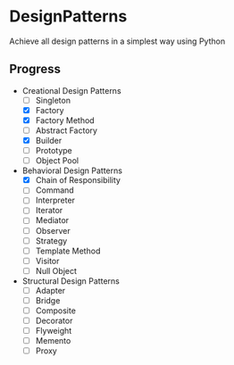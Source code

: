 # DesignPatterns

Achieve all design patterns in a simplest way using Python

## Progress

* Creational Design Patterns
  * [ ] Singleton
  * [x] Factory
  * [x] Factory Method
  * [ ] Abstract Factory
  * [x] Builder
  * [ ] Prototype
  * [ ] Object Pool
* Behavioral Design Patterns
  * [x] Chain of Responsibility
  * [ ] Command
  * [ ] Interpreter
  * [ ] Iterator
  * [ ] Mediator
  * [ ] Observer
  * [ ] Strategy
  * [ ] Template Method
  * [ ] Visitor
  * [ ] Null Object
* Structural Design Patterns
  * [ ] Adapter
  * [ ] Bridge
  * [ ] Composite
  * [ ] Decorator
  * [ ] Flyweight
  * [ ] Memento
  * [ ] Proxy
